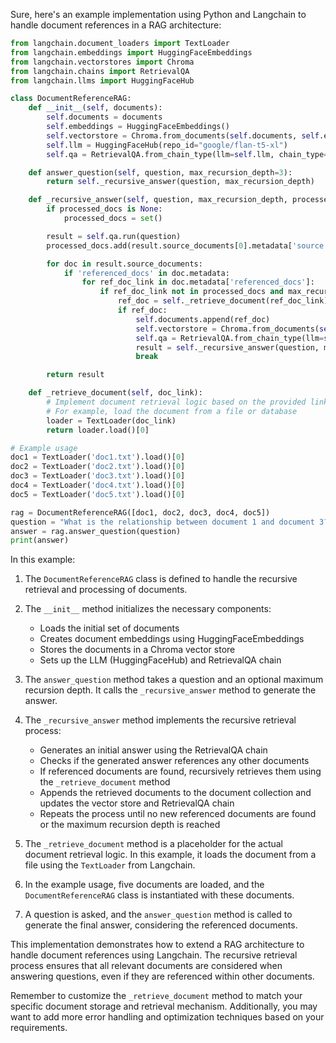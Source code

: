 Sure, here's an example implementation using Python and Langchain to handle document references in a RAG architecture:

```python
from langchain.document_loaders import TextLoader
from langchain.embeddings import HuggingFaceEmbeddings
from langchain.vectorstores import Chroma
from langchain.chains import RetrievalQA
from langchain.llms import HuggingFaceHub

class DocumentReferenceRAG:
    def __init__(self, documents):
        self.documents = documents
        self.embeddings = HuggingFaceEmbeddings()
        self.vectorstore = Chroma.from_documents(self.documents, self.embeddings)
        self.llm = HuggingFaceHub(repo_id="google/flan-t5-xl")
        self.qa = RetrievalQA.from_chain_type(llm=self.llm, chain_type="stuff", retriever=self.vectorstore.as_retriever())

    def answer_question(self, question, max_recursion_depth=3):
        return self._recursive_answer(question, max_recursion_depth)

    def _recursive_answer(self, question, max_recursion_depth, processed_docs=None):
        if processed_docs is None:
            processed_docs = set()

        result = self.qa.run(question)
        processed_docs.add(result.source_documents[0].metadata['source'])

        for doc in result.source_documents:
            if 'referenced_docs' in doc.metadata:
                for ref_doc_link in doc.metadata['referenced_docs']:
                    if ref_doc_link not in processed_docs and max_recursion_depth > 0:
                        ref_doc = self._retrieve_document(ref_doc_link)
                        if ref_doc:
                            self.documents.append(ref_doc)
                            self.vectorstore = Chroma.from_documents(self.documents, self.embeddings)
                            self.qa = RetrievalQA.from_chain_type(llm=self.llm, chain_type="stuff", retriever=self.vectorstore.as_retriever())
                            result = self._recursive_answer(question, max_recursion_depth - 1, processed_docs)
                            break

        return result

    def _retrieve_document(self, doc_link):
        # Implement document retrieval logic based on the provided link
        # For example, load the document from a file or database
        loader = TextLoader(doc_link)
        return loader.load()[0]

# Example usage
doc1 = TextLoader('doc1.txt').load()[0]
doc2 = TextLoader('doc2.txt').load()[0]
doc3 = TextLoader('doc3.txt').load()[0]
doc4 = TextLoader('doc4.txt').load()[0]
doc5 = TextLoader('doc5.txt').load()[0]

rag = DocumentReferenceRAG([doc1, doc2, doc3, doc4, doc5])
question = "What is the relationship between document 1 and document 3?"
answer = rag.answer_question(question)
print(answer)
```

In this example:

1. The `DocumentReferenceRAG` class is defined to handle the recursive retrieval and processing of documents.

2. The `__init__` method initializes the necessary components:
   - Loads the initial set of documents
   - Creates document embeddings using HuggingFaceEmbeddings
   - Stores the documents in a Chroma vector store
   - Sets up the LLM (HuggingFaceHub) and RetrievalQA chain

3. The `answer_question` method takes a question and an optional maximum recursion depth. It calls the `_recursive_answer` method to generate the answer.

4. The `_recursive_answer` method implements the recursive retrieval process:
   - Generates an initial answer using the RetrievalQA chain
   - Checks if the generated answer references any other documents
   - If referenced documents are found, recursively retrieves them using the `_retrieve_document` method
   - Appends the retrieved documents to the document collection and updates the vector store and RetrievalQA chain
   - Repeats the process until no new referenced documents are found or the maximum recursion depth is reached

5. The `_retrieve_document` method is a placeholder for the actual document retrieval logic. In this example, it loads the document from a file using the `TextLoader` from Langchain.

6. In the example usage, five documents are loaded, and the `DocumentReferenceRAG` class is instantiated with these documents.

7. A question is asked, and the `answer_question` method is called to generate the final answer, considering the referenced documents.

This implementation demonstrates how to extend a RAG architecture to handle document references using Langchain. The recursive retrieval process ensures that all relevant documents are considered when answering questions, even if they are referenced within other documents.

Remember to customize the `_retrieve_document` method to match your specific document storage and retrieval mechanism. Additionally, you may want to add more error handling and optimization techniques based on your requirements.
